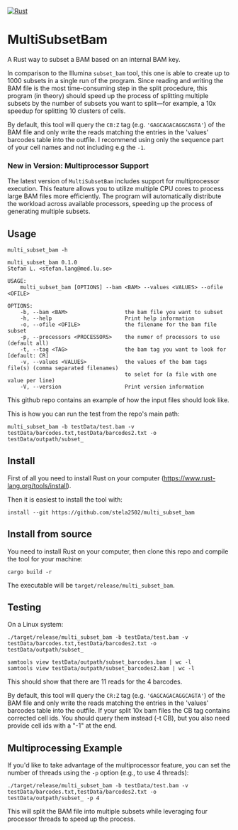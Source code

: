 [![Rust](https://github.com/stela2502/multi_subset_bam/actions/workflows/rust.yml/badge.svg)](https://github.com/stela2502/multi_subset_bam/actions/workflows/rust.yml)

# MultiSubsetBam

A Rust way to subset a BAM based on an internal BAM key.

In comparison to the Illumina `subset_bam` tool, this one is able to create up to 1000 subsets in a single run of the program. Since reading and writing the BAM file is the most time-consuming step in the split procedure, this program (in theory) should speed up the process of splitting multiple subsets by the number of subsets you want to split—for example, a 10x speedup for splitting 10 clusters of cells.

By default, this tool will query the `CB:Z` tag (e.g. `'GAGCAGACAGGCAGTA'`) of the BAM file and only write the reads matching the entries in the 'values' barcodes table into the outfile. I recommend using only the sequence part of your cell names and not including e.g the `-1`.

### New in Version: Multiprocessor Support

The latest version of `MultiSubsetBam` includes support for multiprocessor execution. This feature allows you to utilize multiple CPU cores to process large BAM files more efficiently. The program will automatically distribute the workload across available processors, speeding up the process of generating multiple subsets.

## Usage

```
multi_subset_bam -h

multi_subset_bam 0.1.0
Stefan L. <stefan.lang@med.lu.se>

USAGE:
    multi_subset_bam [OPTIONS] --bam <BAM> --values <VALUES> --ofile <OFILE>

OPTIONS:
    -b, --bam <BAM>                  the bam file you want to subset
    -h, --help                       Print help information
    -o, --ofile <OFILE>              the filename for the bam file subset
    -p, --processors <PROCESSORS>    the numer of processors to use (default all)
    -t, --tag <TAG>                  the bam tag you want to look for [default: CR]
    -v, --values <VALUES>            the values of the bam tags file(s) (comma separated filenames)
                                     to selet for (a file with one value per line)
    -V, --version                    Print version information
```

This github repo contains an example of how the input files should look like.

This is how you can run the test from the repo's main path:
```
multi_subset_bam -b testData/test.bam -v testData/barcodes.txt,testData/barcodes2.txt -o testData/outpath/subset_
```

## Install 

First of all you need to install Rust on your computer (https://www.rust-lang.org/tools/install).

Then it is easiest to install the tool with:
```
install --git https://github.com/stela2502/multi_subset_bam
```

## Install from source 

You need to install Rust on your computer, then clone this repo and compile the tool for your machine:

```
cargo build -r
```

The executable will be `target/release/multi_subset_bam`.

## Testing

On a Linux system:

```
./target/release/multi_subset_bam -b testData/test.bam -v testData/barcodes.txt,testData/barcodes2.txt -o testData/outpath/subset_

samtools view testData/outpath/subset_barcodes.bam | wc -l
samtools view testData/outpath/subset_barcodes2.bam | wc -l
```

This should show that there are 11 reads for the 4 barcodes.

By default, this tool will query the `CR:Z` tag (e.g. `'GAGCAGACAGGCAGTA'`) of the BAM file and only write the reads matching the entries in the 'values' barcodes table into the outfile. If your split 10x bam files the CB tag contains corrected cell ids. You should query them instead (-t CB), but you also need provide cell ids with a "-1" at the end.

## Multiprocessing Example

If you'd like to take advantage of the multiprocessor feature, you can set the number of threads using the `-p` option (e.g., to use 4 threads):

```
./target/release/multi_subset_bam -b testData/test.bam -v testData/barcodes.txt,testData/barcodes2.txt -o testData/outpath/subset_ -p 4
```

This will split the BAM file into multiple subsets while leveraging four processor threads to speed up the process.
